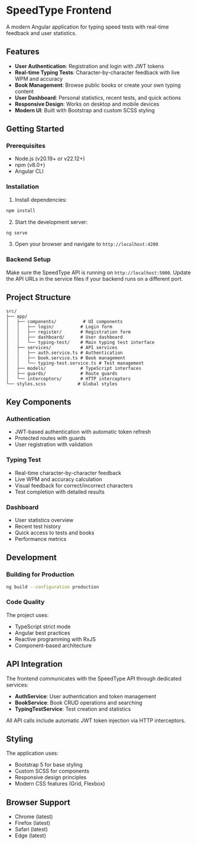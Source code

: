 # SpeedType Frontend

A modern Angular application for typing speed tests with real-time feedback and user statistics.

## Features

- **User Authentication**: Registration and login with JWT tokens
- **Real-time Typing Tests**: Character-by-character feedback with live WPM and accuracy
- **Book Management**: Browse public books or create your own typing content
- **User Dashboard**: Personal statistics, recent tests, and quick actions
- **Responsive Design**: Works on desktop and mobile devices
- **Modern UI**: Built with Bootstrap and custom SCSS styling

## Getting Started

### Prerequisites

- Node.js (v20.19+ or v22.12+)
- npm (v8.0+)
- Angular CLI

### Installation

1. Install dependencies:
```bash
npm install
```

2. Start the development server:
```bash
ng serve
```

3. Open your browser and navigate to `http://localhost:4200`

### Backend Setup

Make sure the SpeedType API is running on `http://localhost:5000`. Update the API URLs in the service files if your backend runs on a different port.

## Project Structure

```
src/
├── app/
│   ├── components/          # UI components
│   │   ├── login/          # Login form
│   │   ├── register/       # Registration form
│   │   ├── dashboard/      # User dashboard
│   │   └── typing-test/    # Main typing test interface
│   ├── services/           # API services
│   │   ├── auth.service.ts # Authentication
│   │   ├── book.service.ts # Book management
│   │   └── typing-test.service.ts # Test management
│   ├── models/             # TypeScript interfaces
│   ├── guards/             # Route guards
│   └── interceptors/       # HTTP interceptors
└── styles.scss            # Global styles
```

## Key Components

### Authentication
- JWT-based authentication with automatic token refresh
- Protected routes with guards
- User registration with validation

### Typing Test
- Real-time character-by-character feedback
- Live WPM and accuracy calculation
- Visual feedback for correct/incorrect characters
- Test completion with detailed results

### Dashboard
- User statistics overview
- Recent test history
- Quick access to tests and books
- Performance metrics

## Development

### Building for Production

```bash
ng build --configuration production
```

### Code Quality

The project uses:
- TypeScript strict mode
- Angular best practices
- Reactive programming with RxJS
- Component-based architecture

## API Integration

The frontend communicates with the SpeedType API through dedicated services:

- **AuthService**: User authentication and token management
- **BookService**: Book CRUD operations and searching
- **TypingTestService**: Test creation and statistics

All API calls include automatic JWT token injection via HTTP interceptors.

## Styling

The application uses:
- Bootstrap 5 for base styling
- Custom SCSS for components
- Responsive design principles
- Modern CSS features (Grid, Flexbox)

## Browser Support

- Chrome (latest)
- Firefox (latest)
- Safari (latest)
- Edge (latest)
